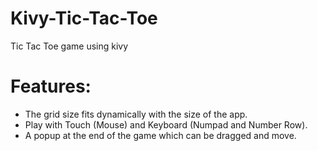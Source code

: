 # Kivy-Tic-Tac-Toe
Tic Tac Toe game using kivy

# Features:
- The grid size fits dynamically with the size of the app.
- Play with Touch (Mouse) and Keyboard (Numpad and Number Row).
- A popup at the end of the game which can be dragged and move.
